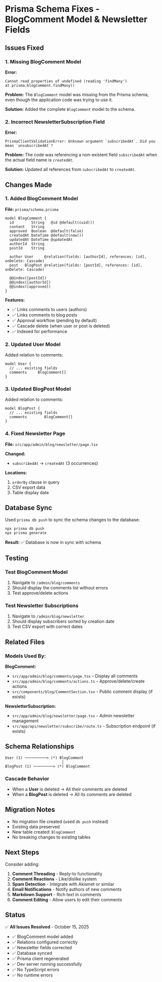 # Prisma Schema Fixes - BlogComment Model & Newsletter Fields

## Issues Fixed

### 1. Missing BlogComment Model

**Error:**

```
Cannot read properties of undefined (reading 'findMany')
at prisma.blogComment.findMany()
```

**Problem:** The `BlogComment` model was missing from the Prisma schema, even though the application code was trying to use it.

**Solution:** Added the complete `BlogComment` model to the schema.

### 2. Incorrect NewsletterSubscription Field

**Error:**

```
PrismaClientValidationError: Unknown argument `subscribedAt`. Did you mean `unsubscribedAt`?
```

**Problem:** The code was referencing a non-existent field `subscribedAt` when the actual field name is `createdAt`.

**Solution:** Updated all references from `subscribedAt` to `createdAt`.

## Changes Made

### 1. Added BlogComment Model

**File:** `prisma/schema.prisma`

```prisma
model BlogComment {
  id        String   @id @default(cuid())
  content   String
  approved  Boolean  @default(false)
  createdAt DateTime @default(now())
  updatedAt DateTime @updatedAt
  authorId  String
  postId    String

  author User     @relation(fields: [authorId], references: [id], onDelete: Cascade)
  post   BlogPost @relation(fields: [postId], references: [id], onDelete: Cascade)

  @@index([postId])
  @@index([authorId])
  @@index([approved])
}
```

**Features:**

- ✅ Links comments to users (authors)
- ✅ Links comments to blog posts
- ✅ Approval workflow (pending by default)
- ✅ Cascade delete (when user or post is deleted)
- ✅ Indexed for performance

### 2. Updated User Model

Added relation to comments:

```prisma
model User {
  // ... existing fields
  comments     BlogComment[]
}
```

### 3. Updated BlogPost Model

Added relation to comments:

```prisma
model BlogPost {
  // ... existing fields
  comments        BlogComment[]
}
```

### 4. Fixed Newsletter Page

**File:** `src/app/admin/blog/newsletter/page.tsx`

**Changed:**

- `subscribedAt` → `createdAt` (3 occurrences)

**Locations:**

1. `orderBy` clause in query
2. CSV export data
3. Table display date

## Database Sync

Used `prisma db push` to sync the schema changes to the database:

```bash
npx prisma db push
npx prisma generate
```

**Result:** ✅ Database is now in sync with schema

## Testing

### Test BlogComment Model

1. Navigate to `/admin/blog/comments`
2. Should display the comments list without errors
3. Test approve/delete actions

### Test Newsletter Subscriptions

1. Navigate to `/admin/blog/newsletter`
2. Should display subscribers sorted by creation date
3. Test CSV export with correct dates

## Related Files

### Models Used By:

**BlogComment:**

- `src/app/admin/blog/comments/page.tsx` - Display all comments
- `src/app/admin/blog/comments/actions.ts` - Approve/delete/create actions
- `src/components/blog/CommentSection.tsx` - Public comment display (if exists)

**NewsletterSubscription:**

- `src/app/admin/blog/newsletter/page.tsx` - Admin newsletter management
- `src/app/api/newsletter/subscribe/route.ts` - Subscription endpoint (if exists)

## Schema Relationships

```
User (1) ──────────> (*) BlogComment
                          │
BlogPost (1) ─────────> (*) BlogComment
```

### Cascade Behavior

- When a **User** is deleted → All their comments are deleted
- When a **BlogPost** is deleted → All its comments are deleted

## Migration Notes

- No migration file created (used `db push` instead)
- Existing data preserved
- New table created: `BlogComment`
- No breaking changes to existing tables

## Next Steps

Consider adding:

1. **Comment Threading** - Reply-to functionality
2. **Comment Reactions** - Like/dislike system
3. **Spam Detection** - Integrate with Akismet or similar
4. **Email Notifications** - Notify authors of new comments
5. **Markdown Support** - Rich text in comments
6. **Comment Editing** - Allow users to edit their comments

## Status

✅ **All Issues Resolved** - October 15, 2025

- ✅ BlogComment model added
- ✅ Relations configured correctly
- ✅ Newsletter fields corrected
- ✅ Database synced
- ✅ Prisma client regenerated
- ✅ Dev server running successfully
- ✅ No TypeScript errors
- ✅ No runtime errors
